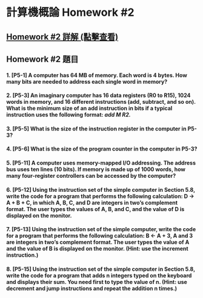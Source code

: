 # 計算機概論 Homework #2

## [Homework #2 詳解 (點擊查看)](/Homework/ans/hw_2_ans.md)

## Homework #2 題目

#### 1.	[P5-1] A computer has 64 MB of memory. Each word is 4 bytes. How many bits are needed to address each single word in memory?

#### 2.	[P5-3] An imaginary computer has 16 data registers (R0 to R15), 1024 words in memory, and 16 different instructions (add, subtract, and so on). What is the minimum size of an add instruction in bits if a typical instruction uses the following format:  *add M R2.*

#### 3.	[P5-5] What is the size of the instruction register in the computer in P5-3?

#### 4.	[P5-6] What is the size of the program counter in the computer in P5-3?

#### 5.	[P5-11] A computer uses memory-mapped I/O addressing. The address bus uses ten lines (10 bits). If memory is made up of 1000 words, how many four-register controllers can be accessed by the computer?

#### 6.	[P5-12] Using the instruction set of the simple computer in Section 5.8, write the code for a program that performs the following calculation: D -> A + B + C, in which A, B, C, and D are integers in two’s complement format. The user types the values of A, B, and C, and the value of D is displayed on the monitor. 

#### 7.	[P5-13] Using the instruction set of the simple computer, write the code for a program that performs the following calculation: B  <-  A + 3, A and 3 are integers in two’s complement format. The user types the value of A and the value of B is displayed on the monitor. (Hint: use the increment instruction.)

#### 8.	[P5-15] Using the instruction set of the simple computer in Section 5.8, write the code for a program that adds n integers typed on the keyboard and displays their sum.  You need first to type the value of n. (Hint: use decrement and jump instructions and repeat the addition n times.)
